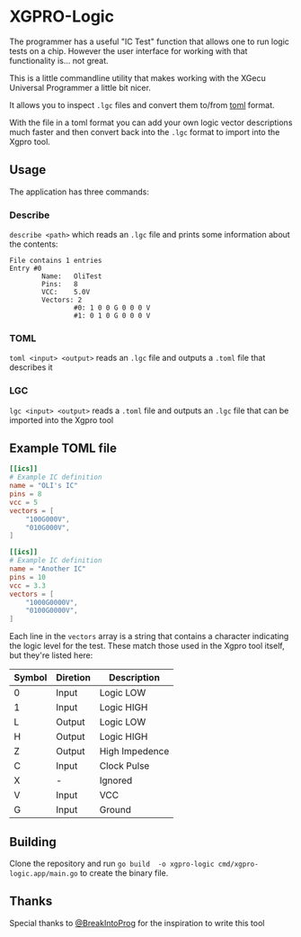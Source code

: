# XGPRO-Logic

The programmer has a useful "IC Test" function that allows one to run logic tests on a chip. However the user interface for working with that functionality is... not great.

This is a little commandline utility that makes working with the XGecu Universal Programmer a little bit nicer.

It allows you to inspect `.lgc` files and convert them to/from [toml](https://github.com/toml-lang/toml) format.

With the file in a toml format you can add your own logic vector descriptions much faster and then convert back into the `.lgc` format to import into the Xgpro tool.

## Usage

The application has three commands:

### Describe
`describe <path>` which reads an `.lgc` file and prints some information about the contents:

```
File contains 1 entries
Entry #0
        Name:   OliTest
        Pins:   8
        VCC:    5.0V
        Vectors: 2
                #0: 1 0 0 G 0 0 0 V 
                #1: 0 1 0 G 0 0 0 V 
```

### TOML
`toml <input> <output>` reads an `.lgc` file and outputs a `.toml` file that describes it

### LGC
`lgc <input> <output>` reads a `.toml` file and outputs an `.lgc` file that can be imported into the Xgpro tool

## Example TOML file

```toml
[[ics]]
# Example IC definition
name = "OLI's IC"
pins = 8
vcc = 5
vectors = [
    "100G000V",
    "010G000V",
]

[[ics]]
# Example IC definition
name = "Another IC"
pins = 10
vcc = 3.3
vectors = [
    "1000G0000V",
    "0100G0000V",
]
```

Each line in the `vectors` array is a string that contains a character indicating the logic level for the test. These match those used in the Xgpro tool itself, but they're listed here:

Symbol | Diretion | Description
--- | --- | --
0 | Input | Logic LOW
1 | Input | Logic HIGH
L | Output | Logic LOW
H | Output | Logic HIGH
Z | Output | High Impedence
C | Input | Clock Pulse
X | - | Ignored
V | Input | VCC
G | Input | Ground

## Building

Clone the repository and run `go build  -o xgpro-logic cmd/xgpro-logic.app/main.go` to create the binary file.


## Thanks

Special thanks to [@BreakIntoProg](https://twitter.com/breakintoprog) for the inspiration to write this tool